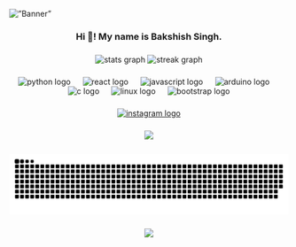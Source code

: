 <p align=”center”>

<img src="https://github.com/bakshish007/bakshish007/assets/59600880/8f5db1ae-c65c-489b-b34a-b08a709141b9" max-width=100% alt=”Banner”>

</p>

<h3 align="center">Hi 👋! My name is Bakshish Singh.</h3>

###

<div align="center">
  <img src="https://github-readme-stats.vercel.app/api?username=bakshish007&hide_title=false&hide_rank=false&show_icons=true&include_all_commits=true&count_private=true&disable_animations=false&theme=dracula&locale=en&hide_border=false&order=1" height="159" alt="stats graph"  />
  <img src="https://streak-stats.demolab.com?user=bakshish007&locale=en&mode=weekly&theme=dracula&hide_border=false&border_radius=5&order=3" height="159" alt="streak graph"  />
</div>

###

<div align="center">
  <img src="https://cdn.jsdelivr.net/gh/devicons/devicon/icons/python/python-original.svg" height="40" alt="python logo"  />
  <img width="14" />
  <img src="https://cdn.jsdelivr.net/gh/devicons/devicon/icons/react/react-original.svg" height="40" alt="react logo"  />
  <img width="14" />
  <img src="https://cdn.jsdelivr.net/gh/devicons/devicon/icons/javascript/javascript-original.svg" height="40" alt="javascript logo"  />
  <img width="14" />
  <img src="https://cdn.jsdelivr.net/gh/devicons/devicon/icons/arduino/arduino-original.svg" height="40" alt="arduino logo"  />
  <img width="14" />
  <img src="https://cdn.jsdelivr.net/gh/devicons/devicon/icons/c/c-original.svg" height="40" alt="c logo"  />
  <img width="14" />
  <img src="https://cdn.jsdelivr.net/gh/devicons/devicon/icons/linux/linux-original.svg" height="40" alt="linux logo"  />
  <img width="14" />
  <img src="https://cdn.jsdelivr.net/gh/devicons/devicon/icons/bootstrap/bootstrap-original.svg" height="40" alt="bootstrap logo"  />
</div>

###

<div align="center">
  <a href="https://www.instagram.com/bakshish_28/" target="_blank">
    <img src="https://img.shields.io/static/v1?message=Instagram&logo=instagram&label=&color=833AB4&logoColor=white&labelColor=&style=for-the-badge" height="40" alt="instagram logo"  />
  </a>
</div>

###

<div align="center">
  <img height="200" src="https://media1.giphy.com/media/v1.Y2lkPTc5MGI3NjExOTU5dDdzcHZteDF6Y2QyMmdzNGFjazBjaXVnZWdkZ3FlcDZjanhkOSZlcD12MV9pbnRlcm5hbF9naWZfYnlfaWQmY3Q9Zw/ADD4w6XgqLBJohQdBK/giphy.webp"  />
</div>

###

<img src="https://raw.githubusercontent.com/bakshish007/bakshish007/output/snake.svg" alt="Snake animation" />

###

<div align="center">
  <img src="https://profile-counter.glitch.me/bakshish007/count.svg?"  />
</div>

###
